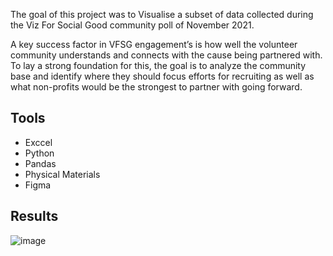 The goal of this project was to Visualise a subset of data 
collected during the Viz For Social Good community poll of November 2021.

A key success factor in VFSG engagement’s is how well the volunteer 
community understands and connects with the cause being partnered with. 
To lay a strong foundation for this, the goal is to analyze the community 
base and identify where they should focus efforts for recruiting as well as 
what non-profits would be the strongest to partner with going forward.

## Tools
- Exccel
- Python 
- Pandas  
- Physical Materials  
- Figma

## Results 

![image](https://mir-s3-cdn-cf.behance.net/project_modules/fs/251ea2133736647.61c4663da7eb8.jpg)
